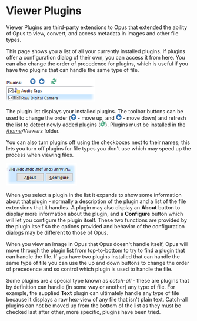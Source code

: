 # Viewer Plugins

Viewer Plugins are third-party extensions to Opus that extended the ability of Opus to view, convert, and access metadata in images and other file types.

This page shows you a list of all your currently installed plugins. If plugins offer a configuration dialog of their own, you can access it from here. You can also change the order of precedence for plugins, which is useful if you have two plugins that can handle the same type of file.

![](/Manual/images/media/viewer_plugins.png)

The plugin list displays your installed plugins. The toolbar buttons can be used to change the order (![](/Manual/images/media/favorites_-_up.png) - move up, and ![](/Manual/images/media/favorites_-_down.png) - move down) and refresh the list to detect newly added plugins (![](/Manual/images/media/icons_-_refresh.png)). Plugins must be installed in the *[/home](/Manual/basic_concepts/the_lister/navigation/aliases.md)/Viewers* folder.

You can also turn plugins off using the checkboxes next to their names; this lets you turn off plugins for file types you don't use which may speed up the process when viewing files.

![](/Manual/images/media/plugin_config.png)

When you select a plugin in the list it expands to show some information about that plugin - normally a description of the plugin and a list of the file extensions that it handles. A plugin may also display an **About** button to display more information about the plugin, and a **Configure** button which will let you configure the plugin itself. These two functions are provided by the plugin itself so the options provided and behavior of the configuration dialogs may be different to those of Opus.

When you view an image in Opus that Opus doesn't handle itself, Opus will move through the plugin list from top-to-bottom to try to find a plugin that can handle the file. If you have two plugins installed that can handle the same type of file you can use the up and down buttons to change the order of precedence and so control which plugin is used to handle the file.

Some plugins are a special type known as *catch-all* - these are plugins that by definition can handle (in some way or another) any type of file. For example, the supplied **Text** plugin can ultimately handle any type of file because it displays a raw hex-view of any file that isn't plain text. Catch-all plugins can not be moved up from the bottom of the list as they must be checked last after other, more specific, plugins have been tried.
